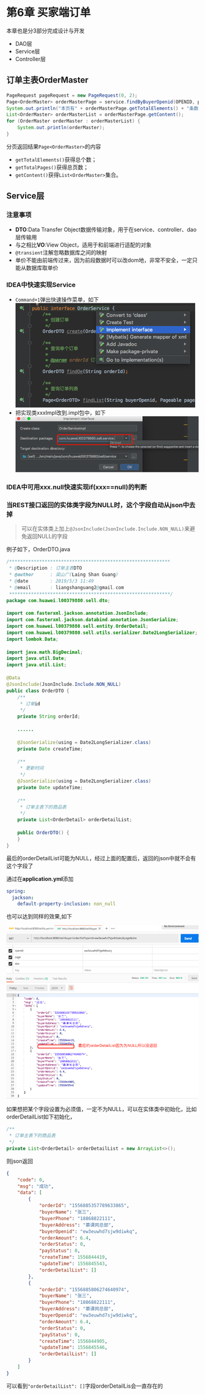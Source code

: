 # 第6章 买家端订单

本章也是分3部分完成设计与开发

+ DAO层
+ Service层
+ Controller层

## 订单主表OrderMaster

```java
PageRequest pageRequest = new PageRequest(0, 2);
Page<OrderMaster> orderMasterPage = service.findByBuyerOpenid(OPENID, pageRequest);
System.out.println("本页有" + orderMasterPage.getTotalElements() + "条数据");
List<OrderMaster> orderMasterList = orderMasterPage.getContent();
for (OrderMaster orderMaster : orderMasterList) {
    System.out.println(orderMaster);
}
```

分页返回结果`Page<OrderMaster>`的内容

+ `getTotalElements()`获得总个数；
+ `getTotalPages()`获得总页数；
+ `getContent()`获得`List<OrderMaster>`集合。

## Service层

### 注意事项

+ **DTO**:Data Transfer Object数据传输对象，用于在service、controller、dao层传输用
+ 与之相比**VO**:View Object，适用于和前端进行适配的对象
+ `@transient`注解忽略数据库之间的映射
+ 单价不能由前端传过来，因为前段数据时可以改dom地，非常不安全，一定只能从数据库取单价

### IDEA中快速实现Service

+ `Command+1`弹出快速操作菜单，如下  
  ![IDEA中快速实现Service](IDEA中快速实现Service.png)
+ 把实现类xxxImpl改到.impl包中，如下
  ![IDEA中快速实现Service2](IDEA中快速实现Service2.png)

### IDEA中可用xxx.null快速实现if(xxx==null)的判断

### 当REST接口返回的实体类字段为NULL时，这个字段自动从json中去掉

> 可以在实体类上加上`@JsonInclude(JsonInclude.Include.NON_NULL)`来避免返回NULL的字段

例子如下，OrderDTO.java

```java
/***********************************************************
 * @Description : 订单主表DTO
 * @author      : 梁山广(Laing Shan Guang)
 * @date        : 2019/5/3 11:49
 * @email       : liangshanguang2@gmail.com
 ***********************************************************/
package com.huawei.l00379880.sell.dto;

import com.fasterxml.jackson.annotation.JsonInclude;
import com.fasterxml.jackson.databind.annotation.JsonSerialize;
import com.huawei.l00379880.sell.entity.OrderDetail;
import com.huawei.l00379880.sell.utils.serializer.Date2LongSerializer;
import lombok.Data;

import java.math.BigDecimal;
import java.util.Date;
import java.util.List;

@Data
@JsonInclude(JsonInclude.Include.NON_NULL)
public class OrderDTO {
    /**
     * 订单id
     */
    private String orderId;

    ......

    @JsonSerialize(using = Date2LongSerializer.class)
    private Date createTime;

    /**
     * 更新时间
     */
    @JsonSerialize(using = Date2LongSerializer.class)
    private Date updateTime;

    /**
     * 订单主表下的商品表
     */
    private List<OrderDetail> orderDetailList;

    public OrderDTO() {
    }
}

```

最后的orderDetailList可能为NULL，经过上面的配置后，返回的json中就不会有这个字段了

通过在**application.yml**添加

```yaml
spring:
  jackson:
    default-property-inclusion: non_null
```

也可以达到同样的效果,如下

![为NULL的字段不在JSON中返回](为NULL的字段不在JSON中返回.png)

如果想把某个字段设置为必须值，一定不为NULL，可以在实体类中初始化，比如orderDetailList如下初始化，

```java
/**
 * 订单主表下的商品表
 */
private List<OrderDetail> orderDetailList = new ArrayList<>();
```

则json返回

```json
{
    "code": 0,
    "msg": "成功",
    "data": [
        {
            "orderId": "1556885357789633865",
            "buyerName": "张三",
            "buyerPhone": "18868822111",
            "buyerAddress": "慕课网总部",
            "buyerOpenid": "ew3euwhd7sjw9diwkq",
            "orderAmount": 6.4,
            "orderStatus": 0,
            "payStatus": 0,
            "createTime": 1556844419,
            "updateTime": 1556845543,
            "orderDetailList": []
        },
        {
            "orderId": "1556885806274640974",
            "buyerName": "张三",
            "buyerPhone": "18868822111",
            "buyerAddress": "慕课网总部",
            "buyerOpenid": "ew3euwhd7sjw9diwkq",
            "orderAmount": 6.4,
            "orderStatus": 0,
            "payStatus": 0,
            "createTime": 1556844905,
            "updateTime": 1556845546,
            "orderDetailList": []
        }
    ]
}
```

可以看到`"orderDetailList": []`字段orderDetailLis会一直存在的

